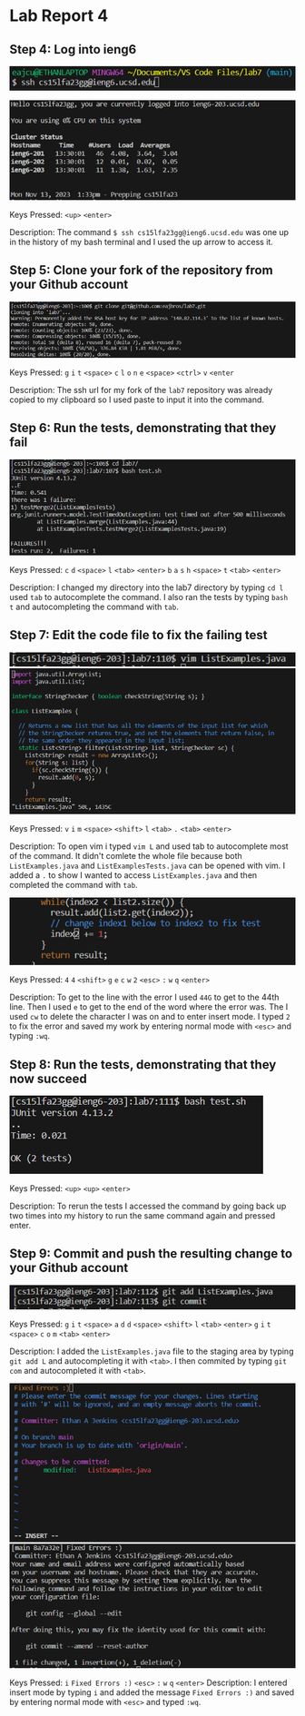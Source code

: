 # Lab Report 4
## Step 4: Log into ieng6
![Connect to IEng6](ConnectToIEng6.png)

![Connection Successful](ConnectionSuccessful.png)

Keys Pressed: `<up>` `<enter>`

Description: The command `$ ssh cs15lfa23gg@ieng6.ucsd.edu` was one up in the history of my bash terminal and I used the up arrow to access it.

## Step 5: Clone your fork of the repository from your Github account
![Clone Fork](CloneFork.png)

Keys Pressed: `g` `i` `t` `<space>` `c` `l` `o` `n` `e` `<space>` `<ctrl>` `v` `<enter`

Description: The ssh url for my fork of the `lab7` repository was already copied to my clipboard so I used paste to input it into the command.

## Step 6: Run the tests, demonstrating that they fail
![Run Tests](RunTests.png)

Keys Pressed: `c` `d` `<space>` `l` `<tab>` `<enter>` `b` `a` `s` `h` `<space>` `t` `<tab>` `<enter>`

Description: I changed my directory into the lab7 directory by typing `cd l` used `tab` to autocomplete the command. I also ran the tests by typing `bash t` and autocompleting the command with `tab`.

## Step 7: Edit the code file to fix the failing test
![Vim Command](openVim.png)
![In Vim](inVim.png)

Keys Pressed: `v` `i` `m` `<space>` `<shift>` `l` `<tab>` `.` `<tab>` `<enter>`

Description: To open vim i typed `vim L` and used tab to autocomplete most of the command. It didn't comlete the whole file because both `ListExamples.java` and `ListExamplesTests.java` can be opened with vim. I added a `.` to show I wanted to access `ListExamples.java` and then completed the command with `tab`.

![Change index](FixIndex.png)

Keys Pressed: `4` `4` `<shift>` `g` `e` `c` `w` `2` `<esc>` `:` `w` `q` `<enter>`

Description: To get to the line with the error I used `44G` to get to the 44th line. Then I used `e` to get to the end of the word where the error was. The I used `cw` to delete the character I was on and to enter insert mode. I typed `2` to fix the error and saved my work by entering normal mode with `<esc>` and typing `:wq`.

## Step 8: Run the tests, demonstrating that they now succeed
![Successful Tests](RerunTests.png)

Keys Pressed: `<up>` `<up>` `<enter>`

Description: To rerun the tests I accessed the command by going back up two times into my history to run the same command again and pressed enter.

## Step 9: Commit and push the resulting change to your Github account
![Type commit](commitListExamples.png)

Keys Pressed: `g` `i` `t` `<space>` `a` `d` `d` `<space>` `<shift>` `l` `<tab>` `<enter>` `g` `i` `t` `<space>` `c` `o` `m` `<tab>` `<enter>`

Description: I added the `ListExamples.java` file to the staging area by typing `git add L` and autocompleting it with `<tab>`. I then commited by typing `git com` and autocompleted it with `<tab>`.

![Add message](addMessage.png)
![Commited](successfulCommit.png)

Keys Pressed: `i` `Fixed Errors :)` `<esc>` `:` `w` `q` `<enter>`
Description: I entered insert mode by typing `i` and added the message `Fixed Errors :)` and saved by entering normal mode with `<esc>` and typed `:wq`.
